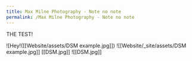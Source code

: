 ```yaml
---
title: Max Milne Photography - Note no note
permalink: /Max Milne Photography - Note no note
---
```

THE TEST!

![Hey!([[Website/assets/DSM example.jpg]]) 
![[Website/_site/assets/DSM example.jpg]]
[[DSM.jpg]]
![[DSM.jpg]]